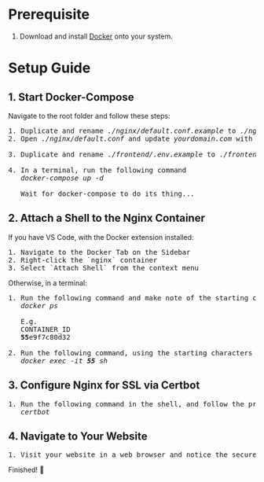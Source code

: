 # Prerequisite

1. Download and install [Docker](https://docs.docker.com/get-docker/) onto your system.

# Setup Guide

## 1. Start Docker-Compose
Navigate to the root folder and follow these steps:
<pre>
1. Duplicate and rename <i>./nginx/default.conf.example</i> to <i>./nginx/default.conf</i>
2. Open <i>./nginx/default.conf</i> and update <i>yourdomain.com</i> with your actual domain

3. Duplicate and rename <i>./frontend/.env.example</i> to <i>./frontend/.env</i>

4. In a terminal, run the following command
   <i>docker-compose up -d</i>

   Wait for docker-compose to do its thing...
</pre>


## 2. Attach a Shell to the Nginx Container
If you have VS Code, with the Docker extension installed:

<pre>
1. Navigate to the Docker Tab on the Sidebar
2. Right-click the `nginx` container
3. Select `Attach Shell` from the context menu
</pre>

Otherwise, in a terminal:

<pre>
1. Run the following command and make note of the starting characters on nginx's CONTAINER_ID:
   <i>docker ps</i>

   E.g.
   CONTAINER_ID
   <b>55</b>e9f7c80d32

2. Run the following command, using the starting characters found from above:
   <i>docker exec -it <b>55</b> sh</i>
</pre>

## 3. Configure Nginx for SSL via Certbot

<pre>
1. Run the following command in the shell, and follow the prompts to the end:
   <i>certbot</i>
</pre>

## 4. Navigate to Your Website
<pre>
1. Visit your website in a web browser and notice the secure connection 
</pre>

Finished! 🎉

